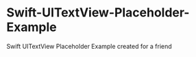 Swift-UITextView-Placeholder-Example
====================================

Swift UITextView Placeholder Example created for a friend
